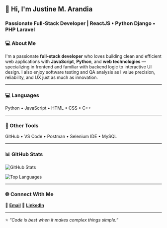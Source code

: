 ## 👋 Hi, I'm Justine M. Arandia
### Passionate Full-Stack Developer | ReactJS • Python Django • PHP Laravel

### 💻 About Me
I'm a passionate **full-stack developer** who loves building clean and efficient web applications with **JavaScript**, **Python**, and **web technologies** — specializing in frontend and familiar with backend logic to interactive UI design. I also enjoy software testing and QA analysis as I value precision, reliability, and UX just as much as innovation.

---

### 💻 Languages  
Python • JavaScript • HTML • CSS • C++ 

---

### 🧰 Other Tools
GitHub • VS Code • Postman • Selenium IDE • MySQL

---

### 📊 GitHub Stats
![GitHub Stats](https://github-readme-stats.vercel.app/api?username=jstn-rnd&show_icons=true&theme=tokyonight)

![Top Languages](https://github-readme-stats.vercel.app/api/top-langs/?username=jstn-rnd&layout=compact&theme=tokyonight)

---

### 🌐 Connect With Me 
📧 [**Email**](mailto:arandiajustine12l@example.com)  💼 [**LinkedIn**](https://www.linkedin.com/in/justine-arandia-241126330/)

---

⭐️ *“Code is best when it makes complex things simple.”*
